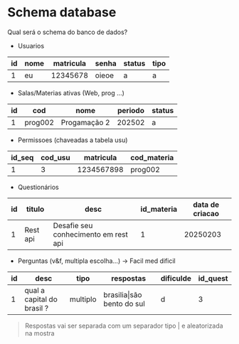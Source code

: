 # Schema database

Qual será o schema do banco de dados?

- Usuarios
         
| id | nome | matricula | senha | status | tipo |
|---|---|---|---|---|---|
| 1  | eu   | 12345678  | oieoe | a      | a    |

- Salas/Materias ativas  (Web, prog ...)
  
| id | cod | nome | periodo | status |
|---|---|---|---|---|
| 1  | prog002 | Progamação 2 | 202502 | a |

- Permissoes (chaveadas a tabela usu)
  
| id_seq | cod_usu | matricula | cod_materia |
|---|---|---|---|
| 1 | 3 | 1234567898 | prog002 |

- Questionários
  
| id | titulo | desc | id_materia | data de criacao
|---|---|---|---|---|
| 1 | Rest api | Desafie seu conhecimento em rest api | 1 | 20250203 | 

- Perguntas (v&f, multipla escolha...) -> Facil med dificil
  
| id | desc | tipo | respostas | dificulde | id_quest |
|---|---|---|---|---|---|
| 1 | qual a capital do brasil ? | multiplo | brasilia&#124;são bento do sul | d | 3 |

> Respostas vai ser separada com um separador tipo | e aleatorizada na mostra

